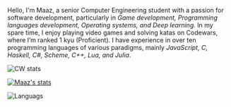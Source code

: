 <!--
**MaazSaeed/MaazSaeed** is a ✨ _special_ ✨ repository because its `README.md` (this file) appears on your GitHub profile.


Here are some ideas to get you started:
-->

Hello, I'm Maaz, a senior Computer Engineering student with a passion for software development, particularly in _Game development, Programming languages development, Operating systems, and Deep learning_. In my spare time, I enjoy playing video games and solving katas on Codewars, where I’m ranked 1 kyu (Proficient). I have experience in over ten programming languages of various paradigms, mainly _JavaScript, C, Haskell, C#, Scheme, C++, Lua, and Julia_.


<!--
-  👯 I’m looking to collaborate on 
- 🤔 I’m looking for help with ...
- 💬 Ask me about ...
- 📫 How to reach me: ...
- 
-->
![CW stats](https://www.codewars.com/users/maaze_e/badges/large)



[![Maaz's stats](https://github-readme-stats.vercel.app/api?username=MaazSaeed)](https://github.com/MaazSaeed/github-readme-stats)


![Languags](https://github-readme-stats.vercel.app/api/top-langs/?username=MaazSaeed&langs_count=10)
